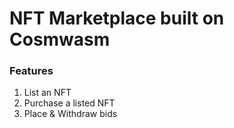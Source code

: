 # NFT Marketplace built on Cosmwasm

### Features

1. List an NFT
2. Purchase a listed NFT
3. Place & Withdraw bids